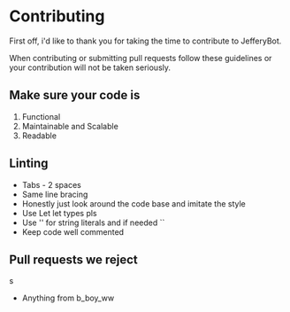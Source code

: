 # Contributing

First off, i'd like to thank you for taking the time to contribute to JefferyBot.

When contributing or submitting pull requests follow these guidelines or your contribution will not be taken seriously.

## Make sure your code is

1. Functional
2. Maintainable and Scalable
3. Readable

## Linting

* Tabs - 2 spaces
* Same line bracing
* Honestly just look around the code base and imitate the style
* Use Let let types pls
* Use '' for string literals and if needed ``
* Keep code well commented

## Pull requests we reject
s
* Anything from b_boy_ww